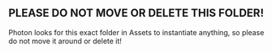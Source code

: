 ## PLEASE DO NOT MOVE OR DELETE THIS FOLDER!

Photon looks for this exact folder in Assets to instantiate anything, so please do not move it around or delete it!